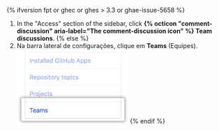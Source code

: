 {% ifversion fpt or ghec or ghes > 3.3 or ghae-issue-5658 %}
1. In the "Access" section of the sidebar, click **{% octicon "comment-discussion" aria-label="The comment-discussion icon" %} Team discussions**.
{% else %}
1. Na barra lateral de configurações, clique em **Teams** (Equipes). ![Aba de equipes na barra lateral de configurações da organização](/assets/images/help/settings/settings-sidebar-team-settings.png)
{% endif %}
